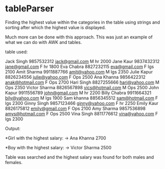 # tableParser

Finding the highest value within the categories in the table using strings and sorting after which the highest value is displayed. 

Much more can be done with this approach. This was just an example of what we can do with AWK and tables.

table used:

Jack    Singh   9857532312  jack@gmail.com      M   hr      2000
Jane    Kaur    9837432312  jane@gmail.com      F   hr      1800
Eva     Chabra  8827232115  eva@gmail.com       F   lgs     2100
Amit    Sharma  9911887766  amit@yahoo.com      M   lgs     2350
Julie   Kapur   8826234556  julie@yahoo.com     F   Ops     2500
Ana     Khanna  9856422312  anak@hotmail.com    F   Ops     2700
Hari    Singh   8827255666  hari@yahoo.com      M   Ops     2350
Victor  Sharma  8826567898  vics@hotmail.com    M   Ops     2500
John    Kapur   9911556789  john@gmail.com      M   hr      2200
Billy   Chabra  9911664321  bily@yahoo.com      M   lgs     1900
Sam     khanna  8856345512  sam@hotmail.com     F   lgs     2300
Ginny   Singh   9857123466  ginny@yahoo.com     F   hr      2250
Emily   Kaur    8826175812  emily@gmail.com     F   Ops     2100
Amy     Sharma  9857536898  amys@hotmail.com    F   Ops     2500
Vina    Singh   8811776612  vina@yahoo.com      F   lgs     2300

Output: 

*Girl with the highest salary: -> Ana Khanna 2700

*Boy with the highest salary: -> Victor Sharma 2500

Table was searched and the highest salary was found for both males and females.
